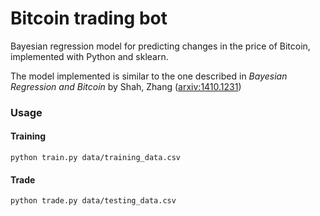 # Bitcoin trading bot

Bayesian regression model for predicting changes in the price of Bitcoin,
implemented with Python and sklearn.

The model implemented is similar to the one described in _Bayesian Regression and Bitcoin_ by Shah, Zhang ([arxiv:1410.1231](http://arxiv.org/pdf/1410.1231v1.pdf))

### Usage

#### Training

    python train.py data/training_data.csv

#### Trade

    python trade.py data/testing_data.csv

